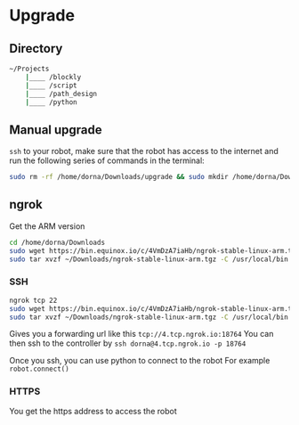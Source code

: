# Upgrade

## Directory
```bash
~/Projects
	|____ /blockly
	|____ /script
	|____ /path_design
	|____ /python
```

## Manual upgrade
`ssh` to your robot, make sure that the robot has access to the internet and run the following series of commands in the terminal:
```bash
sudo rm -rf /home/dorna/Downloads/upgrade && sudo mkdir /home/dorna/Downloads/upgrade && sudo git clone https://github.com/dorna-robotics/upgrade.git /home/dorna/Downloads/upgrade && cd /home/dorna/Downloads/upgrade && sudo sh setup.sh
```

## ngrok
Get the ARM version

```bash
cd /home/dorna/Downloads
sudo wget https://bin.equinox.io/c/4VmDzA7iaHb/ngrok-stable-linux-arm.tgz
sudo tar xvzf ~/Downloads/ngrok-stable-linux-arm.tgz -C /usr/local/bin
```
### SSH
```bash
ngrok tcp 22
sudo wget https://bin.equinox.io/c/4VmDzA7iaHb/ngrok-stable-linux-arm.tgz
sudo tar xvzf ~/Downloads/ngrok-stable-linux-arm.tgz -C /usr/local/bin
```
Gives you a forwarding url like this `tcp://4.tcp.ngrok.io:18764`
You can then ssh to the controller by `ssh dorna@4.tcp.ngrok.io -p 18764`

Once you ssh, you can use python to connect to the robot
For example `robot.connect()`

### HTTPS
You get the https address to access the robot